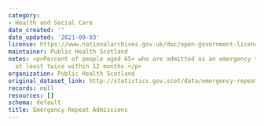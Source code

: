 ```yaml
---
category:
- Health and Social Care
date_created: ''
date_updated: '2021-09-03'
license: https://www.nationalarchives.gov.uk/doc/open-government-licence/version/3/
maintainer: Public Health Scotland
notes: <p>Percent of people aged 65+ who are admitted as an emergency to hospitals
  at least twice within 12 months.</p>
organization: Public Health Scotland
original_dataset_link: http://statistics.gov.scot/data/emergency-repeat-admissions
records: null
resources: []
schema: default
title: Emergency Repeat Admissions
---
```


